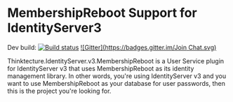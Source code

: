 # MembershipReboot Support for IdentityServer3 #

Dev build: [![Build status](https://ci.appveyor.com/api/projects/status/m7b5v6d7l4q0kl3u?svg=true)](https://ci.appveyor.com/project/leastprivilege/thinktecture-identityserver-v3-membershipreboot)
[![Gitter](https://badges.gitter.im/Join Chat.svg)](https://gitter.im/IdentityServer/IdentityServer3?utm_source=badge&utm_medium=badge&utm_campaign=pr-badge&utm_content=badge)

Thinktecture.IdentityServer.v3.MembershipReboot is a User Service plugin for IdentityServer v3 that uses MembershipReboot as its identity management library. In other words, you're using IdentityServer v3 and you want to use MembershipReboot as your database for user passwords, then this is the project you're looking for.
